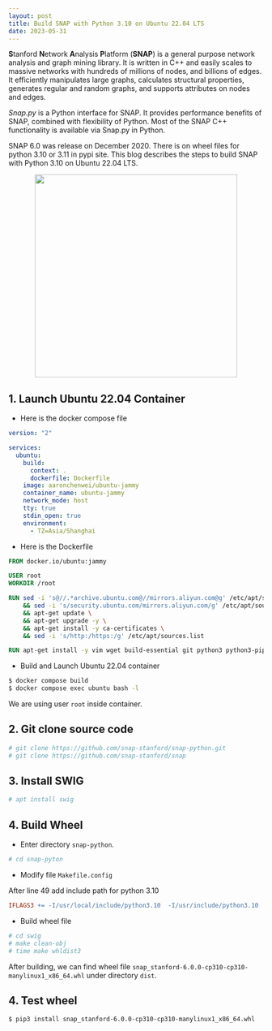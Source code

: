 ```yaml
---
layout: post
title: Build SNAP with Python 3.10 on Ubuntu 22.04 LTS
date: 2023-05-31
---
```


**S**tanford **N**etwork **A**nalysis **P**latform (**SNAP**) is a general purpose network analysis and graph mining library. It is written in C++ and easily scales to massive networks with hundreds of millions of nodes, and billions of edges. It efficiently manipulates large graphs, calculates structural properties, generates regular and random graphs, and supports attributes on nodes and edges. 

*Snap.py* is a Python interface for SNAP. It provides performance benefits of SNAP, combined with flexibility of Python. Most of the SNAP C++ functionality is available via Snap.py in Python.

SNAP 6.0 was release on December 2020. There is on wheel files for python 3.10 or 3.11 in pypi site. This blog describes the steps to build SNAP with Python 3.10 on Ubuntu 22.04 LTS.

<p style="text-align:center;"><image src="https://github.com/aaronchenwei/aaronchenwei.github.io/assets/9360415/c7f1f8f7-e7c5-4888-88e9-f78b677cd6ba" width='400'/></p>

## 1. Launch Ubuntu 22.04 Container

- Here is the docker compose file

```yaml
version: "2"

services:
  ubuntu:
    build:
      context: .
      dockerfile: Dockerfile
    image: aaronchenwei/ubuntu-jammy
    container_name: ubuntu-jammy
    network_mode: host
    tty: true
    stdin_open: true
    environment:
      - TZ=Asia/Shanghai
```

- Here is the Dockerfile

```Dockerfile
FROM docker.io/ubuntu:jammy

USER root
WORKDIR /root

RUN sed -i 's@//.*archive.ubuntu.com@//mirrors.aliyun.com@g' /etc/apt/sources.list \
    && sed -i 's/security.ubuntu.com/mirrors.aliyun.com/g' /etc/apt/sources.list \
    && apt-get update \
    && apt-get upgrade -y \
    && apt-get install -y ca-certificates \
    && sed -i 's/http:/https:/g' /etc/apt/sources.list

RUN apt-get install -y vim wget build-essential git python3 python3-pip
```

- Build and Launch Ubuntu 22.04 container

```sh
$ docker compose build
$ docker compose exec ubuntu bash -l
```

We are using user `root` inside container.

## 2. Git clone source code

```sh
# git clone https://github.com/snap-stanford/snap-python.git
# git clone https://github.com/snap-stanford/snap
```

## 3. Install SWIG

```sh
# apt install swig
```

## 4. Build Wheel

- Enter directory `snap-python`.

```sh
# cd snap-pyton
```

- Modify file `Makefile.config`

After line 49 add include path for python 3.10

```Makefile
IFLAGS3 += -I/usr/local/include/python3.10  -I/usr/include/python3.10
```

- Build wheel file

```sh
# cd swig
# make clean-obj
# time make whldist3
```

After building, we can find wheel file `snap_stanford-6.0.0-cp310-cp310-manylinux1_x86_64.whl` under directory `dist`.

## 4. Test wheel

```sh
$ pip3 install snap_stanford-6.0.0-cp310-cp310-manylinux1_x86_64.whl
```

